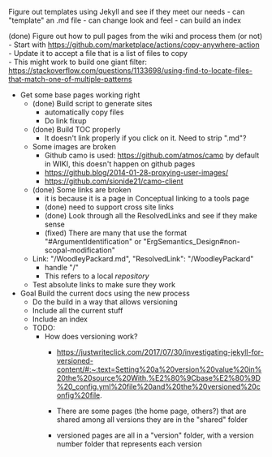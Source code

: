 Figure out templates using Jekyll and see if they meet our needs
    - can "template" an .md file
    - can change look and feel
    - can build an index

(done) Figure out how to pull pages from the wiki and process them (or not)
    - Start with https://github.com/marketplace/actions/copy-anywhere-action
        - Update it to accept a file that is a list of files to copy    
            - This might work to build one giant filter: https://stackoverflow.com/questions/1133698/using-find-to-locate-files-that-match-one-of-multiple-patterns

- Get some base pages working right
    - (done) Build script to generate sites
        - automatically copy files
        - Do link fixup
    - (done) Build TOC properly
      - It doesn't link properly if you click on it.  Need to strip ".md"? 
    - Some images are broken
      - Github camo is used: https://github.com/atmos/camo by default in WIKI, this doesn't happen on github pages
      - https://github.blog/2014-01-28-proxying-user-images/
      - https://github.com/sionide21/camo-client
    - (done) Some links are broken
      - it is because it is a page in Conceptual linking to a tools page
      - (done) need to support cross site links
      - (done) Look through all the ResolvedLinks and see if they make sense
      - (fixed) There are many that use the format "#ArgumentIdentification" or "ErgSemantics_Design#non-scopal-modification"
    - Link: "/WoodleyPackard.md", "ResolvedLink": "/WoodleyPackard"
      - handle "/"
      - This refers to a local *repository*
    - Test absolute links to make sure they work
- Goal Build the current docs using the new process
    - Do the build in a way that allows versioning
    - Include all the current stuff
    - Include an index
    - TODO:
        - How does versioning work?
            - https://justwriteclick.com/2017/07/30/investigating-jekyll-for-versioned-content/#:~:text=Setting%20a%20version%20value%20in%20the%20source%20With,%E2%80%9Cbase%E2%80%9D%20_config.yml%20file%20and%20the%20versioned%20config%20file.

            - There are some pages (the home page, others?) that are shared among all versions they are in the "shared" folder
            - versioned pages are all in a "version" folder, with a version number folder that represents each version